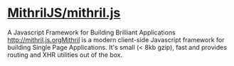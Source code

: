 # [MithrilJS/mithril.js](https://github.com/MithrilJS/mithril.js)

A Javascript Framework for Building Brilliant Applications http://mithril.js.orgMithril is a modern client-side Javascript framework for building Single Page Applications. It's small (< 8kb gzip), fast and provides routing and XHR utilities out of the box.
